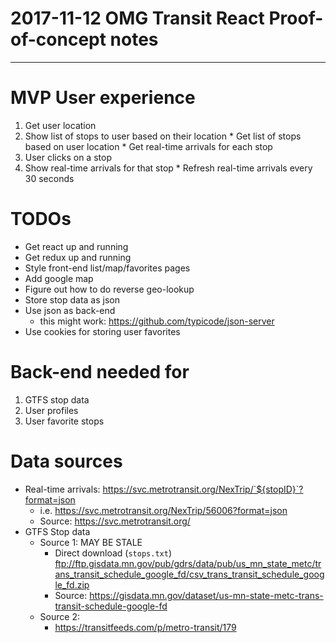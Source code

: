 # 2017-11-12 OMG Transit React Proof-of-concept notes

------------

# MVP User experience
  1) Get user location
  2) Show list of stops to user based on their location
    * Get list of stops based on user location
    * Get real-time arrivals for each stop
  3) User clicks on a stop
  4) Show real-time arrivals for that stop
    * Refresh real-time arrivals every 30 seconds

# TODOs
  * Get react up and running
  * Get redux up and running
  * Style front-end list/map/favorites pages
  * Add google map
  * Figure out how to do reverse geo-lookup
  * Store stop data as json
  * Use json as back-end
    - this might work: https://github.com/typicode/json-server
  * Use cookies for storing user favorites


# Back-end needed for
  1) GTFS stop data
  2) User profiles
  3) User favorite stops

# Data sources
  * Real-time arrivals: https://svc.metrotransit.org/NexTrip/`${stopID}`?format=json
    * i.e. https://svc.metrotransit.org/NexTrip/56006?format=json
    * Source: https://svc.metrotransit.org/
  * GTFS Stop data
    * Source 1: MAY BE STALE
      * Direct download (`stops.txt`) ftp://ftp.gisdata.mn.gov/pub/gdrs/data/pub/us_mn_state_metc/trans_transit_schedule_google_fd/csv_trans_transit_schedule_google_fd.zip
      * Source: https://gisdata.mn.gov/dataset/us-mn-state-metc-trans-transit-schedule-google-fd
    * Source 2:
      * https://transitfeeds.com/p/metro-transit/179
